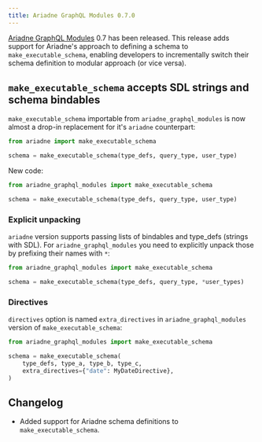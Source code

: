 ```yaml
---
title: Ariadne GraphQL Modules 0.7.0
---
```


[Ariadne GraphQL Modules](https://github.com/mirumee/ariadne-graphql-modules) 0.7 has been released. This release adds support for Ariadne's approach to defining a schema to `make_executable_schema`, enabling developers to incrementally switch their schema definition to modular approach (or vice versa).


<!--truncate-->


## `make_executable_schema` accepts SDL strings and schema bindables

`make_executable_schema` importable from `ariadne_graphql_modules` is now almost a drop-in replacement for it's `ariadne` counterpart:

```python
from ariadne import make_executable_schema

schema = make_executable_schema(type_defs, query_type, user_type)
```

New code:

```python
from ariadne_graphql_modules import make_executable_schema

schema = make_executable_schema(type_defs, query_type, user_type)
```


### Explicit unpacking

`ariadne` version supports passing lists of bindables and type_defs (strings with SDL). For `ariadne_graphql_modules` you need to explicitly unpack those by prefixing their names with `*`:

```python
from ariadne_graphql_modules import make_executable_schema

schema = make_executable_schema(type_defs, query_type, *user_types)
```


### Directives

`directives` option is named `extra_directives` in `ariadne_graphql_modules` version of `make_executable_schema`:

```python
from ariadne_graphql_modules import make_executable_schema

schema = make_executable_schema(
    type_defs, type_a, type_b, type_c,
    extra_directives={"date": MyDateDirective},
)
```


## Changelog

- Added support for Ariadne schema definitions to `make_executable_schema`.